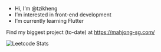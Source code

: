 - Hi, I’m @tzikheng
- I’m interested in front-end development
- I’m currently learning Flutter

Find my biggest project (to-date) at https://mahjong-sg.com/

![Leetcode Stats](https://leetcode.card.workers.dev/?username=tzikheng&theme=unicorn)

